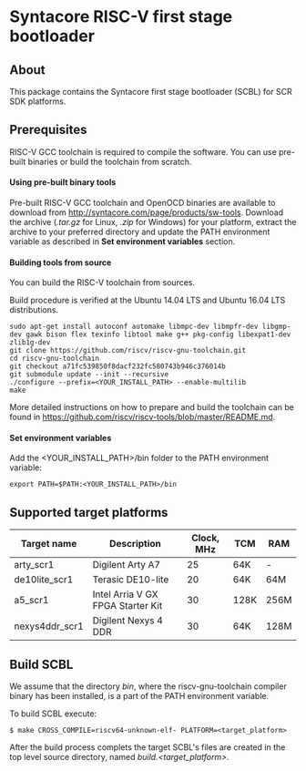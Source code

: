 Syntacore RISC-V first stage bootloader
========================================

About
--------------

This package contains the Syntacore first stage bootloader (SCBL) for SCR SDK platforms.

Prerequisites
--------------

RISC-V GCC toolchain is required to compile the software. You can use pre-built binaries or build the toolchain from scratch.

#### Using pre-built binary tools

Pre-built RISC-V GCC toolchain and OpenOCD binaries are available to download from http://syntacore.com/page/products/sw-tools. Download the archive (*.tar.gz* for Linux, *.zip* for Windows) for your platform, extract the archive to your preferred directory and update the PATH environment variable as described in **Set environment variables** section.

#### Building tools from source

You can build the RISC-V toolchain from sources.

Build procedure is verified at the Ubuntu 14.04 LTS and Ubuntu 16.04 LTS distributions.

    sudo apt-get install autoconf automake libmpc-dev libmpfr-dev libgmp-dev gawk bison flex texinfo libtool make g++ pkg-config libexpat1-dev zlib1g-dev
    git clone https://github.com/riscv/riscv-gnu-toolchain.git
    cd riscv-gnu-toolchain
    git checkout a71fc539850f8dacf232fc580743b946c376014b
    git submodule update --init --recursive
    ./configure --prefix=<YOUR_INSTALL_PATH> --enable-multilib
    make

More detailed instructions on how to prepare and build the toolchain can be found in https://github.com/riscv/riscv-tools/blob/master/README.md.

#### Set environment variables

Add the <YOUR_INSTALL_PATH>/bin folder to the PATH environment variable:

    export PATH=$PATH:<YOUR_INSTALL_PATH>/bin

Supported target platforms
--------------

Target name | Description | Clock, MHz | TCM | RAM
------ | ----------- | --------- | ----- | -----
arty_scr1      | Digilent Arty A7  | 25 | 64K | -
de10lite_scr1  | Terasic DE10-lite | 20 | 64K | 64M
a5_scr1        | Intel Arria V GX FPGA Starter Kit | 30 | 128K | 256M
nexys4ddr_scr1 | Digilent Nexys 4 DDR | 30 | 64K | 128M

Build SCBL
--------------

We assume that the directory *bin*, where the riscv-gnu-toolchain compiler binary has been installed, is a part of the PATH environment variable.

To build SCBL execute:

    $ make CROSS_COMPILE=riscv64-unknown-elf- PLATFORM=<target_platform>

After the build process complets the target SCBL's files are created in the top level source directory, named *build.<target_platform>*.
